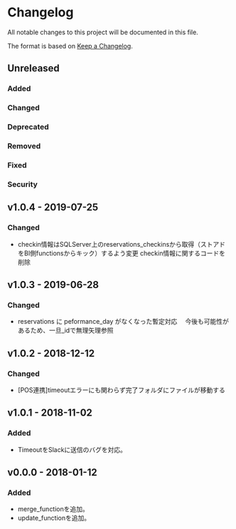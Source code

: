 # Changelog
All notable changes to this project will be documented in this file.

The format is based on [Keep a Changelog](http://keepachangelog.com/).

## Unreleased
### Added

### Changed

### Deprecated

### Removed

### Fixed

### Security

## v1.0.4 - 2019-07-25
### Changed
- checkin情報はSQLServer上のreservations_checkinsから取得（ストアドをBI側functionsからキック）するよう変更
  checkin情報に関するコードを削除
  
## v1.0.3 - 2019-06-28
### Changed
- reservations に peformance_day がなくなった暫定対応
　今後も可能性があるため、一旦_idで無理矢理参照

## v1.0.2 - 2018-12-12
### Changed
- [POS連携]timeoutエラーにも関わらず完了フォルダにファイルが移動する

## v1.0.1 - 2018-11-02
### Added
- TimeoutをSlackに送信のバグを対応。

## v0.0.0 - 2018-01-12
### Added
- merge_functionを追加。
- update_functionを追加。
